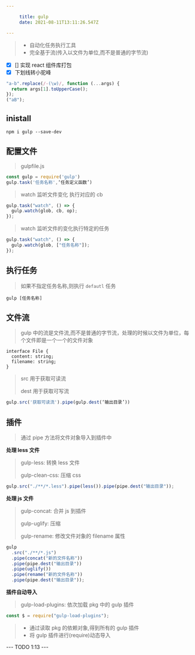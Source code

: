 ```yaml
---

     title: gulp
     date: 2021-08-11T13:11:26.547Z

---
```


> - 自动化任务执行工具
> - 完全基于流(传入以文件为单位,而不是普通的字节流)

- [x] [] 实现 react 组件库打包
- [x] 下划线转小驼峰

```js
"a-b".replace(/-(\w)/, function (...args) {
  return args[1].toUpperCase();
});
("aB");
```

## inistall

```shell
npm i gulp --save-dev
```

## 配置文件

> gulpfile.js

```js
const gulp = require('gulp')
gulp.task('任务名称',‘任务定义函数’)
```

> watch 监听文件变化 执行对应的 cb

```js
gulp.task("watch", () => {
  gulp.watch(glob, cb, op);
});
```

> watch 监听文件的变化执行特定的任务

```js
gulp.task("watch", () => {
  gulp.watch(glob, ["任务名称"]);
});
```

## 执行任务

> 如果不指定任务名称,则执行 `defautl` 任务

```shell
gulp [任务名称]
```

## 文件流

> gulp 中的流是文件流,而不是普通的字节流，处理的时候以文件为单位，每个文件即是一个一个的文件对象

```tsx
interface File {
  content: string;
  filename: string;
}
```

> src 用于获取可读流
>
> dest 用于获取可写流

```js
gulp.src('获取可读流').pipe(gulp.dest(‘输出目录’))
```

## 插件

> 通过 pipe 方法将文件对象导入到插件中

**处理 less 文件**

> gulp-less: 转换 less 文件
>
> gulp-clean-css: 压缩 css

```js
gulp.src("./**/*.less").pipe(less()).pipe(pipe.dest("输出目录"));
```

**处理 js 文件**

> gulp-concat: 合并 js 到插件
>
> gulp-uglify: 压缩
>
> gulp-rename: 修改文件对象的 filename 属性

```js
gulp
  .src("./**/*.js")
  .pipe(concat("新的文件名称"))
  .pipe(pipe.dest("输出目录"))
  .pipe(uglify())
  .pipe(rename("新的文件名称"))
  .pipe(pipe.dest("输出目录"));
```

**插件自动导入**

> gulp-load-plugins: 依次加载 pkg 中的 gulp 插件

```js
const $ = require("gulp-load-plugins");
```

> - 通过读取 pkg 的依赖对象,得到所有的 gulp 插件
> - 将 gulp 插件进行(require)动态导入

--- TODO 1:13 ---
